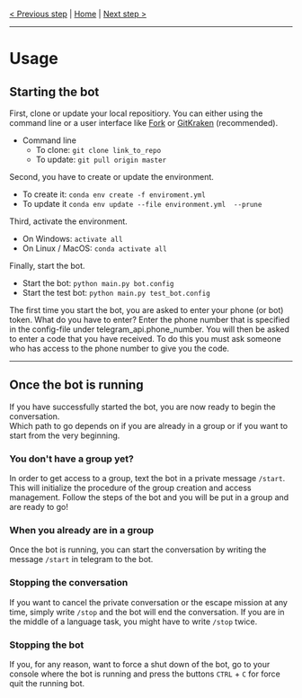 [< Previous step](2_Codebase_Overview.md) | [Home](../README.md) | [Next step >](4_Application_Flow.md)

---
# Usage

## Starting the bot
First, clone or update your local repositiory. You can either using the command line or a user interface like [Fork](https://git-fork.com) or [GitKraken](https://gitkraken.com) (recommended).
- Command line
  - To clone: `git clone link_to_repo`
  - To update: `git pull origin master`

Second, you have to create or update the environment. 
- To create it: `conda env create -f enviroment.yml`
- To update it `conda env update --file environment.yml  --prune`

Third, activate the environment.
- On Windows: `activate all`
- On Linux / MacOS: `conda activate all`

Finally, start the bot.
- Start the bot: `python main.py bot.config`
- Start the test bot: `python main.py test_bot.config`


The first time you start the bot, you are asked to enter your phone (or bot) token. What do you have to enter?
Enter the phone number that is specified in the config-file under telegram_api.phone_number. 
You will then be asked to enter a code that you have received. 
To do this you must ask someone who has access to the phone number to give you the code. 



---
## Once the bot is running
If you have successfully started the bot, you are now ready to begin the conversation. \
Which path to go depends on if you are already in a group or if you want to start from the very beginning.

### You don't have a group yet?
In order to get access to a group, text the bot in a private message `/start`.\
This will initialize the procedure of the group creation and access management. Follow the steps of the bot and you will be put in a group and are ready to go!

### When you already are in a group
Once the bot is running, you can start the conversation by writing the message `/start` in telegram to the bot. 

### Stopping the conversation
If you want to cancel the private conversation or the escape mission at any time, simply write ``/stop`` and the bot will 
end the conversation. If you are in the middle of a language task, you might have to write ``/stop`` twice.

### Stopping the bot
If you, for any reason, want to force a shut down of the bot, go to your console where the bot is running and 
press the buttons ``CTRL`` + `C` for force quit the running bot.